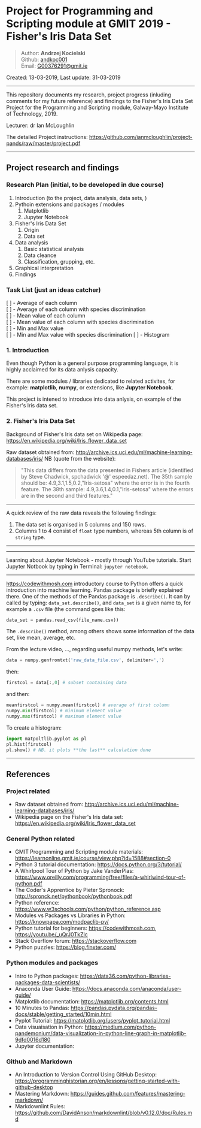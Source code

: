# Project for Programming and Scripting module at GMIT 2019 - Fisher's Iris Data Set

>Author: **Andrzej Kocielski**  
>Github: [andkoc001](https://github.com/andkoc001/)  
>Email: G00376291@gmit.ie

Created: 13-03-2019,
Last update: 31-03-2019  

___

This repository documents my research, project progress (inluding comments for my future reference) and findings to the Fisher's Iris Data Set Project for the Programming and Scripting module, Galway-Mayo Institute of Technology, 2019.  

Lecturer: dr Ian McLoughlin

The detailed Project instructions:
<https://github.com/ianmcloughlin/project-pands/raw/master/project.pdf>  

___

## Project research and findings

### Research Plan (initial, to be developed in due course)

1. Introduction (to the project, data analysis, data sets, )
2. Pythoin extensions and packages / modules
   1. Matplotlib
   2. Jupyter Notebook
3. Fisher's Iris Data Set
   1. Origin
   2. Data set
4. Data analysis
   1. Basic statistical analysis
   2. Data cleance
   3. Classification, grupping, etc.
5. Graphical interpretation
6. Findings

### Task List (just an ideas catcher)

[ ] - Average of each column  
[ ] - Average of each column with species discrimination  
[ ] - Mean value of each column  
[ ] - Mean value of each column with species discrimination  
[ ] - Min and Max value  
[ ] - Min and Max value with species discrimination
[ ] - Histogram  

### 1. Introduction

Even though Python is a general purpose programming language, it is highly acclaimed for its data anlysis capacity.

There are some modules / libraries dedicated to related activites, for example: **matplotlib**, **numpy**, or extensions, like **Jupyter Notebook**.

This project is intened to introduce into data anlysis, on example of the Fisher's Iris data set.

### 2. Fisher's Iris Data Set

Background of Fisher's Iris data set on Wikipedia page: <https://en.wikipedia.org/wiki/Iris_flower_data_set>

Raw dataset obtained from: <http://archive.ics.uci.edu/ml/machine-learning-databases/iris/> NB (quote from the website):
>"This data differs from the data presented in Fishers article (identified by Steve Chadwick, spchadwick '@' espeedaz.net). The 35th sample should be: 4.9,3.1,1.5,0.2,"Iris-setosa" where the error is in the fourth feature. The 38th sample: 4.9,3.6,1.4,0.1,"Iris-setosa" where the errors are in the second and third features."

___

A quick review of the raw data reveals the following findings:

1. The data set is organised in 5 columns and 150 rows.
2. Columns 1 to 4 consist of `float` type numbers, whereas 5th column is of `string` type.

___

___

Learning about Jupyter Notebook - mostly through YouTube tutorials.
Start Jupyter Notbook by typing in Terminal: `jupyter notebook`.

___

<https://codewithmosh.com> introductory course to Python offers a quick introduction into machine learning. Pandas package is briefly explained there. One of the methods of the Pandas package is `.describe()`. It can by called by typing: `data_set.describe()`, and `data_set` is a given name to, for example a `.csv` file (the command goes like this:

```Python
data_set = pandas.read_csv(file_name.csv))
```

The `.describe()` method, among others shows some information of the data set, like mean, average, etc.

From the lecture video, ..., regarding useful numpy methods, let's write:

```Python
data = numpy.genfromtxt('raw_data_file.csv', delimiter=',')
```

then:

```Python
firstcol = data[:,0] # subset containing data
```

and then:

```Python
meanfirstcol = numpy.mean(firstcol) # average of first column
numpy.min(firstcol) # minimum element value
numpy.max(firstcol) # maximum element value
```

To create a histogram:

```Python
import matpoltlib.pyplot as pl
pl.hist(firstcol)
pl.show() # NB. it plots **the last** calculation done
```

___

## References

### Project related

* Raw dataset obtained from: <http://archive.ics.uci.edu/ml/machine-learning-databases/iris/>
* Wikipedia page on the Fisher's Iris data set: <https://en.wikipedia.org/wiki/Iris_flower_data_set>

### General Python related

* GMIT Programming and Scripting module materials: <https://learnonline.gmit.ie/course/view.php?id=1588#section-0>
* Python 3 tutorial documentation: <https://docs.python.org/3/tutorial/>
* A Whirlpool Tour of Python by Jake VanderPlas: <https://www.oreilly.com/programming/free/files/a-whirlwind-tour-of-python.pdf>
* The Coder's Apprentice by Pieter Spronock: <http://spronck.net/pythonbook/pythonbook.pdf>
* Python reference: <https://www.w3schools.com/python/python_reference.asp>
* Modules vs Packages vs Libraries in Python: <https://knowpapa.com/modpaclib-py/>
* Python tutorial for beginners: <https://codewithmosh.com>, <https://youtu.be/_uQrJ0TkZlc>
* Stack Overflow forum: <https://stackoverflow.com>
* Python puzzles: <https://blog.finxter.com/>

### Python modules and packages

* Intro to Python packages: <https://data36.com/python-libraries-packages-data-scientists/>
* Anaconda User Guide: <https://docs.anaconda.com/anaconda/user-guide/>
* Matplotlib documentation: <https://matplotlib.org/contents.html>
* 10 Minutes to Pandas: <https://pandas.pydata.org/pandas-docs/stable/getting_started/10min.html>
* Pyplot Tutorial: <https://matplotlib.org/users/pyplot_tutorial.html>
* Data visuaisation in Python: <https://medium.com/python-pandemonium/data-visualization-in-python-line-graph-in-matplotlib-9dfd0016d180>
* Jupyter documentation:

### Github and Markdown

* An Introduction to Version Control Using GitHub Desktop: <https://programminghistorian.org/en/lessons/getting-started-with-github-desktop>
* Mastering Markdown: <https://guides.github.com/features/mastering-markdown/>
* Markdownlint Rules: <https://github.com/DavidAnson/markdownlint/blob/v0.12.0/doc/Rules.md>
